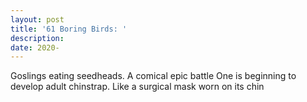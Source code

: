 ```yaml
---
layout: post
title: '61 Boring Birds: '
description:
date: 2020-
---
```


Goslings eating seedheads. A comical epic battle
One is beginning to develop adult chinstrap. Like a surgical mask worn on its chin

